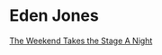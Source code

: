 <h1> Eden Jones </h1>

<p><a href= "TheWeekendTakestheStageANight.html" target= "blank">The Weekend Takes the Stage A Night </a></p>
